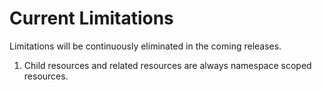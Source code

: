 
# Current Limitations

Limitations will be continuously eliminated in the coming releases.

1. Child resources and related resources are always namespace scoped resources.

